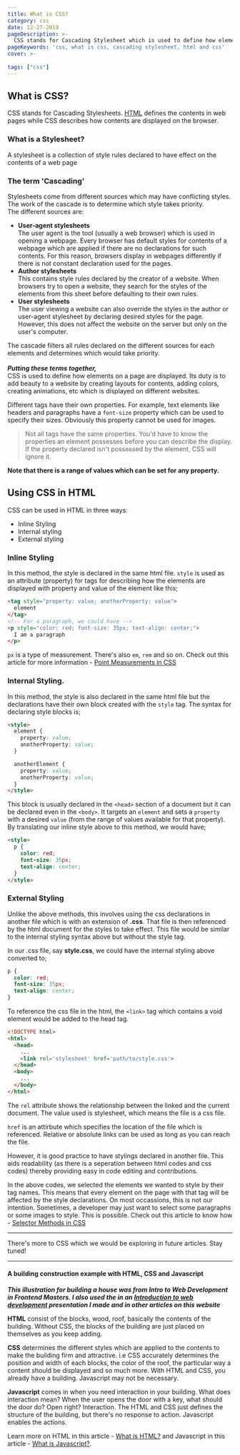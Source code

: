 ```yaml
---
title: What is CSS?
category: css
date: 12-27-2019
pageDescription: >-
  CSS stands for Cascading Stylesheet which is used to define how elements on a page are displayed. Its duty is to add beauty to a website by creating layouts for contents, adding colors, creating animations, etc.
pageKeywords: 'css, what is css, cascading stylesheet, html and css'
cover: >-
  
tags: ["css"]
---
```

## What is CSS?
CSS stands for Cascading Stylesheets. [HTML](https://thewebfor5.com/what-is-html) defines the contents in web pages while CSS describes how contents are displayed on the browser.

### What is a Stylesheet?
A stylesheet is a collection of style rules declared to have effect on the contents of a web page

### The term 'Cascading'
Stylesheets come from different sources which may have conflicting styles. The work of the cascade is to determine which style takes priority.<br/>
The different sources are:
- **User-agent stylesheets**<br/>
  The user agent is the tool (usually a web browser) which is used in opening a webpage. Every browser has default styles for contents of a webpage which are applied if there are no declarations for such contents. For this reason, browsers display in webpages differently if there is not constant declaration used for the pages.
- **Author stylesheets**<br/>
  This contains style rules declared by the creator of a website. When browsers try to open a website, they search for the styles of the elements from this sheet before defaulting to their own rules.
- **User stylesheets**<br/>
  The user viewing a website can also override the styles in the author or user-agent stylesheet by declaring desired styles for the page. However, this does not affect the website on the server but only on the user's computer.

The cascade filters all rules declared on the different sources for each elements and determines which would take priority.
<br/><br/>
***Putting these terms together,***<br/>
CSS is used to define how elements on a page are displayed. Its duty is to add beauty to a website by creating layouts for contents, adding colors, creating animations, etc which is displayed on different websites.

Different tags have their own properties. For example, text elements like headers and paragraphs have a `font-size` property which can be used to specify their sizes. Obviously this property cannot be used for images.

> Not all tags have the same properties. You'd have to know the properties an element possesses before you can describe the display. If the property declared isn't possessed by the element, CSS will ignore it.

**Note that there is a range of values which can be set for any property.**

## Using CSS in HTML
CSS can be used in HTML in three ways:
* Inline Styling
* Internal styling
* External styling

### Inline Styling
In this method, the style is declared in the same html file. `style` is used as an attribute (property) for tags for describing how the elements are displayed with property and value of the element like this;
```html
<tag style="property: value; anotherProperty: value">
  element
</tag>
<!-- For a paragraph, we could have -->
<p style="color: red; font-size: 35px; text-align: center;">
  I am a paragraph
</p>
```
`px` is a type of measurement. There's also `em`, `rem` and so on. Check out this article for more information - [Point Measurements in CSS]()

### Internal Styling.
In this method, the style is also declared in the same html file but the declarations have their own block created with the `style` tag. The syntax for declaring style blocks is;
```html
<style>
  element {
    property: value;
    anotherProperty: value;
  }

  anotherElement {
    property: value;
    anotherProperty: value;
  }
</style>
```

This block is usually declared in the `<head>` section of a document but it can be declared even in the `<body>`. It targets an `element` and sets a `property` with a desired `value` (from the range of values available for that property). By translating our inline style above to this method, we would have;
```html
<style>
  p {
    color: red;
    font-size: 35px;
    text-align: center;
  }
</style>
```

### External Styling
Unlike the above methods, this involves using the css declarations in another file which is with an extension of **.css**. That file is then referenced by the html document for the styles to take effect. This file would be similar to the internal styling syntax above but without the style tag.

In our .css file, say **style.css**, we could have the internal styling above converted to;
```css
p {
  color: red;
  font-size: 35px;
  text-align: center;
}
```
To reference the css file in the html, the `<link>` tag which contains a void element would be added to the head tag.
```html
<!DOCTYPE html>
<html>
  <head>
    ...
    <link rel='stylesheet' href='path/to/style.css'>
  </head>
  <body>
    ...
  </body>
</html>
```
The `rel` attribute shows the relationship between the linked and the current document. The value used is stylesheet, which means the file is a css file.

`href` is an attirbute which specifies the location of the file which is referenced. Relative or absolute links can be used as long as you can reach the file.

However, it is good practice to have stylings declared in another file. This aids readability (as there is a seperation between html codes and css codes) thereby providing easy in code editing and contributions.

In the above codes, we selected the elements we wanted to style by their tag names. This means that every element on the page with that tag will be affected by the style declarations. On most occassions, this is not our intention. Sometimes, a developer may just want to select some paragraphs or some images to style. This is possible. Check out this article to know how - [Selector Methods in CSS](/p/css/css-selector-methods)

---
There's more to CSS which we would be exploring in future articles. Stay tuned!
<br/>

-----
#### A building construction example with HTML, CSS and Javascript
***This illustration for building a house was from Intro to Web Development in Frontend Masters. I also used the in an [Introduction to web development](https://docs.google.com/presentation/d/1FQYRiO8JR1Rgo11PiM5F43KgViuhBsYkftXPRoIAofE/edit#slide=id.g60460f161e_0_36) presentation I made and in other articles on this website***

**HTML** consist of the blocks, wood, roof, basically the contents of the building. Without CSS, the blocks of the building are just placed on themselves as you keep adding.

**CSS** determines the different styles which are applied to the contents to make the building firm and attractive. i.e CSS accurately determines the position and width of each blocks, the color of the roof, the particular way a content should be displayed and so much more.
With HTML and CSS, you already have a building. Javascript may not be necessary.

**Javascript** comes in when you need interaction in your building. What does interaction mean?
When the user opens the door with a key, what should the door do? Open right? Interaction.
The HTML and CSS just defines the structure of the building, but there's no response to action. Javascript enables the actions.

Learn more on HTML in this article - [What is HTML?](/p/html/what-is-html) and Javascript in this article - [What is Javascript?](/p/javascript/what-is-javascript).